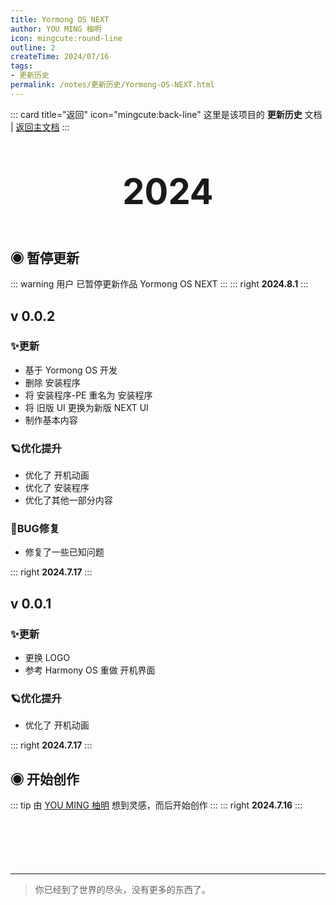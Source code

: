 ```yaml
---
title: Yormong OS NEXT
author: YOU MING 柚明
icon: mingcute:round-line
outline: 2
createTime: 2024/07/16
tags:
- 更新历史
permalink: /notes/更新历史/Yormong-OS-NEXT.html
---
```


::: card title="返回" icon="mingcute:back-line"
这里是该项目的 **更新历史** 文档 | [返回主文档](/notes/Yormong-OS-NEXT.html)
:::

<div style="text-align: center; ">
    <p style="font-size: 56px; font-weight: 650; margin-top: 60px">2024</p>
</div>


## ◉ 暂停更新
::: warning 用户 <Badge text="柚明" type="tip" /> 已暂停更新作品  Yormong OS NEXT 
:::
::: right
**2024.8.1**
:::


## v 0.0.2 <Badge text="概念版" type="warning" />
### ✨更新

- 基于  Yormong OS  开发
- 删除 安装程序 
- 将 安装程序-PE 重名为 安装程序 
- 将 旧版 UI 更换为新版 NEXT UI 
- 制作基本内容

### 🪐优化提升

- 优化了 开机动画 
- 优化了 安装程序 
- 优化了其他一部分内容

### 🐛BUG修复

- 修复了一些已知问题

::: right
**2024.7.17**
:::


## v 0.0.1 <Badge text="概念版" type="warning" />
### ✨更新

- 更换  LOGO 
- 参考 Harmony OS 重做 开机界面 

### 🪐优化提升

- 优化了 开机动画 

::: right
**2024.7.17**
:::


## ◉ 开始创作
::: tip 由 [YOU MING 柚明](/notes/更多/工作室.html#you-ming-柚明) 想到灵感，而后开始创作
:::
::: right
**2024.7.16**
:::

<p style="margin-top: 100px"></p>

---

> 你已经到了世界的尽头，没有更多的东西了。